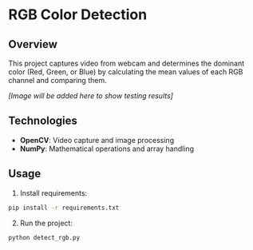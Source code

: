 # RGB Color Detection

## Overview

This project captures video from webcam and determines the dominant color (Red, Green, or Blue) by calculating the mean values of each RGB channel and comparing them.

*[Image will be added here to show testing results]*

## Technologies

- **OpenCV**: Video capture and image processing
- **NumPy**: Mathematical operations and array handling

## Usage

1. Install requirements:
```bash
pip install -r requirements.txt
```

2. Run the project:
```bash
python detect_rgb.py
```